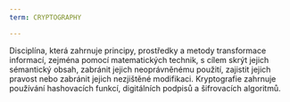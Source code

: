 ```yaml
---
term: CRYPTOGRAPHY

---
```

Disciplína, která zahrnuje principy, prostředky a metody transformace informací, zejména pomocí matematických technik, s cílem skrýt jejich sémantický obsah, zabránit jejich neoprávněnému použití, zajistit jejich pravost nebo zabránit jejich nezjištěné modifikaci. Kryptografie zahrnuje používání hashovacích funkcí, digitálních podpisů a šifrovacích algoritmů.
